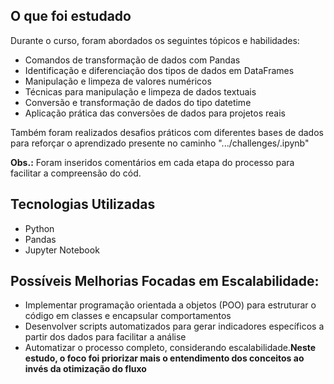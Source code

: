 ## O que foi estudado

Durante o curso, foram abordados os seguintes tópicos e habilidades:

- Comandos de transformação de dados com Pandas  
- Identificação e diferenciação dos tipos de dados em DataFrames  
- Manipulação e limpeza de valores numéricos  
- Técnicas para manipulação e limpeza de dados textuais  
- Conversão e transformação de dados do tipo datetime  
- Aplicação prática das conversões de dados para projetos reais  

Também foram realizados desafios práticos com diferentes bases de dados para reforçar o aprendizado presente no caminho ".../challenges/.ipynb"

**Obs.:** Foram inseridos comentários em cada etapa do processo para facilitar a compreensão do cód. 

## Tecnologias Utilizadas

- Python  
- Pandas  
- Jupyter Notebook  

## Possíveis Melhorias Focadas em Escalabilidade:

- Implementar programação orientada a objetos (POO) para estruturar o código em classes e encapsular comportamentos  
- Desenvolver scripts automatizados para gerar indicadores específicos a partir dos dados para facilitar a análise  
- Automatizar o processo completo, considerando escalabilidade.**Neste estudo, o foco foi priorizar mais o entendimento dos conceitos ao invés da otimização do fluxo**

